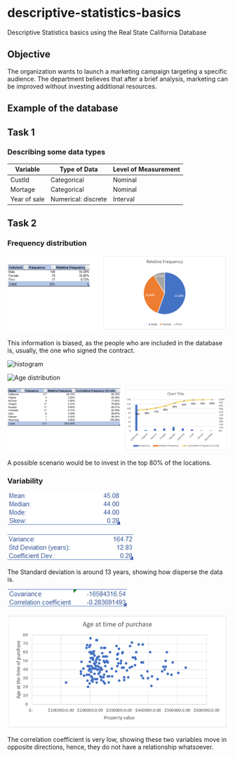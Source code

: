 # descriptive-statistics-basics
Descriptive Statistics basics using the Real State California Database

## Objective
The organization wants to launch a marketing campaign targeting a specific audience. The department believes that after a brief analysis, marketing can be improved without investing additional resources.

## Example of the database


## Task 1
### Describing some data types

| Variable   | Type of Data  | Level of Measurement |
|------------|---------------|----------------------|
| CustId     | Categorical   | Nominal              |
| Mortage    | Categorical   | Nominal              |
| Year of sale | Numerical: discrete | Interval        |


## Task 2
### Frequency distribution

![Frequency distibution](frequency-distribution.png)

This information is biased, as the people who are included in the database is, usually, the one who signed the contract.

![histogram](histogram-age.png)

![Age distribution](age-distribution.png)

![cumulative](cumulative%20by%20state.png)

A possible scenario would be to invest in the top 80% of the locations. 

### Variability

![Stats](mean-median-mode.png)

![Stats](variability.png)

The Standard deviation is around 13 years, showing how disperse the data is.

![correlation](correlation.png)

![scatter](scatter.png)

The correlation coefficient is very low, showing these two variables move in opposite directions, hence, they do not have a relationship whatsoever.


